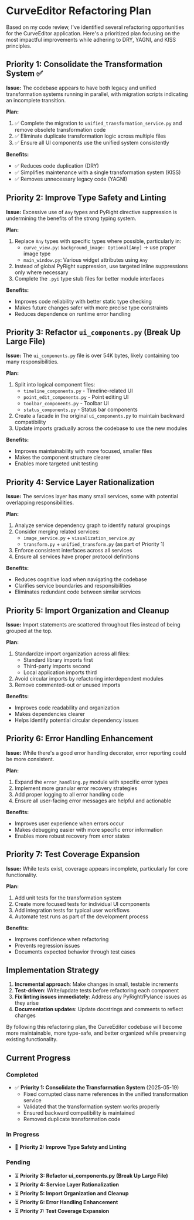# CurveEditor Refactoring Plan

Based on my code review, I've identified several refactoring opportunities for the CurveEditor application. Here's a prioritized plan focusing on the most impactful improvements while adhering to DRY, YAGNI, and KISS principles.

## Priority 1: Consolidate the Transformation System ✅

**Issue:** The codebase appears to have both legacy and unified transformation systems running in parallel, with migration scripts indicating an incomplete transition.

**Plan:**
1. ✅ Complete the migration to `unified_transformation_service.py` and remove obsolete transformation code
2. ✅ Eliminate duplicate transformation logic across multiple files
3. ✅ Ensure all UI components use the unified system consistently

**Benefits:**
- ✅ Reduces code duplication (DRY)
- ✅ Simplifies maintenance with a single transformation system (KISS)
- ✅ Removes unnecessary legacy code (YAGNI)

## Priority 2: Improve Type Safety and Linting

**Issue:** Excessive use of `Any` types and PyRight directive suppression is undermining the benefits of the strong typing system.

**Plan:**
1. Replace `Any` types with specific types where possible, particularly in:
   - `curve_view.py`: `background_image: Optional[Any]` → use proper image type
   - `main_window.py`: Various widget attributes using `Any`
2. Instead of global PyRight suppression, use targeted inline suppressions only where necessary
3. Complete the `.pyi` type stub files for better module interfaces

**Benefits:**
- Improves code reliability with better static type checking
- Makes future changes safer with more precise type constraints
- Reduces dependence on runtime error handling

## Priority 3: Refactor `ui_components.py` (Break Up Large File)

**Issue:** The `ui_components.py` file is over 54K bytes, likely containing too many responsibilities.

**Plan:**
1. Split into logical component files:
   - `timeline_components.py` - Timeline-related UI
   - `point_edit_components.py` - Point editing UI
   - `toolbar_components.py` - Toolbar UI
   - `status_components.py` - Status bar components
2. Create a facade in the original `ui_components.py` to maintain backward compatibility
3. Update imports gradually across the codebase to use the new modules

**Benefits:**
- Improves maintainability with more focused, smaller files
- Makes the component structure clearer
- Enables more targeted unit testing

## Priority 4: Service Layer Rationalization

**Issue:** The services layer has many small services, some with potential overlapping responsibilities.

**Plan:**
1. Analyze service dependency graph to identify natural groupings
2. Consider merging related services:
   - `image_service.py` + `visualization_service.py`
   - `transform.py` + `unified_transform.py` (as part of Priority 1)
3. Enforce consistent interfaces across all services
4. Ensure all services have proper protocol definitions 

**Benefits:**
- Reduces cognitive load when navigating the codebase
- Clarifies service boundaries and responsibilities
- Eliminates redundant code between similar services

## Priority 5: Import Organization and Cleanup

**Issue:** Import statements are scattered throughout files instead of being grouped at the top.

**Plan:**
1. Standardize import organization across all files:
   - Standard library imports first
   - Third-party imports second
   - Local application imports third
2. Avoid circular imports by refactoring interdependent modules
3. Remove commented-out or unused imports

**Benefits:**
- Improves code readability and organization
- Makes dependencies clearer
- Helps identify potential circular dependency issues

## Priority 6: Error Handling Enhancement

**Issue:** While there's a good error handling decorator, error reporting could be more consistent.

**Plan:**
1. Expand the `error_handling.py` module with specific error types
2. Implement more granular error recovery strategies
3. Add proper logging to all error handling code
4. Ensure all user-facing error messages are helpful and actionable

**Benefits:**
- Improves user experience when errors occur
- Makes debugging easier with more specific error information
- Enables more robust recovery from error states

## Priority 7: Test Coverage Expansion

**Issue:** While tests exist, coverage appears incomplete, particularly for core functionality.

**Plan:**
1. Add unit tests for the transformation system
2. Create more focused tests for individual UI components
3. Add integration tests for typical user workflows
4. Automate test runs as part of the development process

**Benefits:**
- Improves confidence when refactoring
- Prevents regression issues
- Documents expected behavior through test cases

## Implementation Strategy

1. **Incremental approach**: Make changes in small, testable increments
2. **Test-driven**: Write/update tests before refactoring each component
3. **Fix linting issues immediately**: Address any PyRight/Pylance issues as they arise
4. **Documentation updates**: Update docstrings and comments to reflect changes

By following this refactoring plan, the CurveEditor codebase will become more maintainable, more type-safe, and better organized while preserving existing functionality.

## Current Progress

### Completed
- ✅ **Priority 1: Consolidate the Transformation System** (2025-05-19)
  - Fixed corrupted class name references in the unified transformation service
  - Validated that the transformation system works properly
  - Ensured backward compatibility is maintained
  - Removed duplicate transformation code

### In Progress
- 🔄 **Priority 2: Improve Type Safety and Linting**

### Pending
- ⏳ **Priority 3: Refactor ui_components.py (Break Up Large File)**
- ⏳ **Priority 4: Service Layer Rationalization**
- ⏳ **Priority 5: Import Organization and Cleanup**
- ⏳ **Priority 6: Error Handling Enhancement**
- ⏳ **Priority 7: Test Coverage Expansion**
